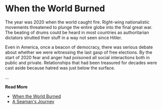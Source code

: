 # When the World Burned

The year was 2020 when the world caught fire.  Right-wing nationalistic
movements threatened to plunge the entire globe into the final great war.  The
beating of drums could be heard in most countries as authoritarian dictators
strutted their stuff in a way not seen since Hitler.

Even in America, once a beacon of democracy, there was serious debate about
whether we were witnessing the last gasp of free elections.  By the start of
2020 fear and anger had poisoned all social interactions both in public and
private.  Relationships that had been treasured for decades were cast aside
because hatred was just below the surface.

...

**Read More**

* [When the World Burned](https://seamansguide.com/book/journey/WorldBurned.md)
* [A Seaman's Journey](https://seamansguide.com/book/journey)

